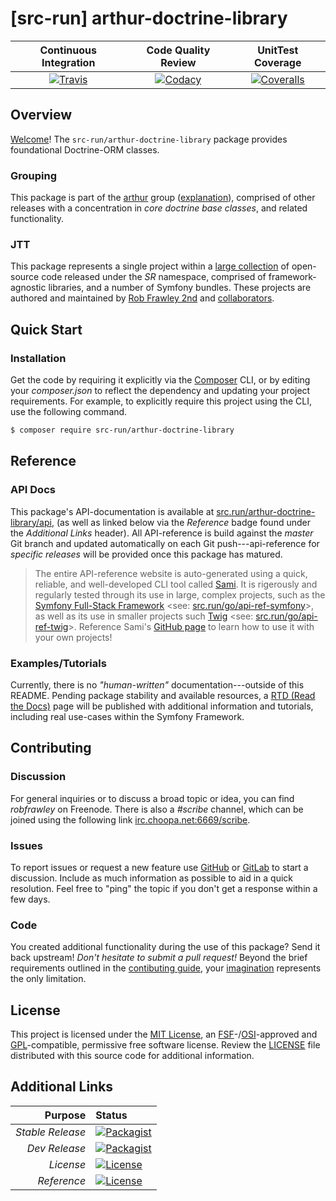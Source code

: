 # [src-run] arthur-doctrine-library

| Continuous Integration |   Code Quality Review   |    UnitTest Coverage    |
|:----------------------:|:-----------------------:|:-----------------------:|
| [![Travis](https://src.run/arthur-doctrine-library/travis_shield)](https://src.run/arthur-doctrine-library/travis) | [![Codacy](https://src.run/arthur-doctrine-library/codacy_shield)](https://src.run/arthur-doctrine-library/codacy) | [![Coveralls](https://src.run/arthur-doctrine-library/coveralls_shield)](https://src.run/arthur-doctrine-library/coveralls) |

## Overview

[Welcome](https://src.run/go/readme_welcome)!
The `src-run/arthur-doctrine-library` package provides
foundational Doctrine-ORM classes.

### Grouping

This package is part of the [arthur](https://src.run/arthur-doctrine-library/group)
group ([explanation](https://src.run/arthur-doctrine-library/group_explanation)),
comprised of other releases with a concentration in
*core doctrine base classes*,
and related functionality.

### JTT

This package represents a single project within a
[large collection](https://src.run/go/explore) of open-source code released
under the *SR* namespace, comprised of framework-agnostic libraries,
and a number of Symfony bundles. These projects are authored and maintained
by [Rob Frawley 2nd](https://src.run/rmf) and
[collaborators](https://src.run/arthur-doctrine-library/github_collaborators).

## Quick Start

### Installation

Get the code by requiring it explicitly via the [Composer](https://getcomposer.com)
CLI, or by editing your *composer.json* to reflect the dependency and updating
your project requirements. For example, to explicitly require this project using
the CLI, use the following command.

```bash
$ composer require src-run/arthur-doctrine-library
```

## Reference

### API Docs

This package's API-documentation is available at [src.run/arthur-doctrine-library/api](https://src.run/arthur-doctrine-library/api),
(as well as linked below via the *Reference* badge found under the *Additional Links*
header). All API-reference is build against the *master* Git branch and updated
automatically on each Git push---api-reference for *specific releases* will
be provided once this package has matured.

> The entire API-reference website is auto-generated using a quick,
> reliable, and well-developed CLI tool called [Sami](https://src.run/go/sami).
> It is rigerously and regularly tested through its use in large, complex projects,
> such as the [Symfony Full-Stack Framework](https://src.run/go/symfony)
> <see: [src.run/go/api-ref-symfony](https://src.run/go/symfony-api)>, as well
> as its use in smaller projects such
> [Twig](https://src.run/go/sami-twig)
> <see: [src.run/go/api-ref-twig](https://src.run/go/twig-api)>.
> Reference Sami's [GitHub page](https://src.run/go/sami) to learn how to use
> it with your own projects!

### Examples/Tutorials

Currently, there is no *"human-written"* documentation---outside of this README.
Pending package stability and available resources, a
[RTD (Read the Docs)](https://src.run/go/rtd) page will be published with
additional information and tutorials, including real use-cases within the Symfony
Framework.

## Contributing

### Discussion

For general inquiries or to discuss a broad topic or idea, you can find
*robfrawley* on Freenode. There is also a *#scribe* channel, which can
be joined using the following link
[irc.choopa.net:6669/scribe](irc://irc.choopa.net:6669/scribe).

### Issues

To report issues or request a new feature use
[GitHub](https://src.run/arthur-doctrine-library/github_issues)
or [GitLab](https://src.run/arthur-doctrine-library/gitlab_issues)
to start a discussion. Include as much information as possible to aid in
a quick resolution. Feel free to "ping" the topic if you don't get a
response within a few days.

### Code

You created additional functionality during the use of this package? Send
it back upstream! *Don't hesitate to submit a pull request!* Beyond the
brief requirements outlined in the
[contibuting guide](https://src.run/arthur-doctrine-library/contributing),
your [imagination](https://src.run/go/readme_imagination)
represents the only limitation.

## License

This project is licensed under the
[MIT License](https://src.run/go/mit), an
[FSF](https://src.run/go/fsf)-/[OSI](https://src.run/go/osi)-approved
and [GPL](https://src.run/go/gpl)-compatible, permissive free software
license. Review the
[LICENSE](https://src.run/arthur-doctrine-library/license)
file distributed with this source code for additional information.

## Additional Links

|       Purpose | Status        |
|--------------:|:--------------|
| *Stable Release*    | [![Packagist](https://src.run/arthur-doctrine-library/packagist_shield)](https://src.run/arthur-doctrine-library/packagist) |
| *Dev Release*    | [![Packagist](https://src.run/arthur-doctrine-library/packagist_pre_shield)](https://src.run/arthur-doctrine-library/packagist) |
| *License*    | [![License](https://src.run/arthur-doctrine-library/license_shield)](https://src.run/arthur-doctrine-library/license) |
| *Reference*  | [![License](https://src.run/arthur-doctrine-library/api_shield)](https://src.run/arthur-doctrine-library/api) |
